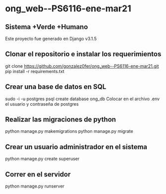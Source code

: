 # ong_web--PS6116-ene-mar21

## Sistema +Verde +Humano
Este proyecto fue generado en Django v3.1.5

## Clonar el repositorio e instalar los requerimientos
git clone https://github.com/gonzalez0fer/ong_web--PS6116-ene-mar21.git
pip install -r requirements.txt

## Crear una base de datos en SQL
sudo -i -u postgres
psql
create database ong_db
Colocar en el archivo .env el usuario y contraseña de postgres

## Realizar las migraciones de python
python manage.py makemigrations
python manage.py migrate 

## Crear un usuario administrador en el sistema
python manage.py create superuser

## Correr en el servidor 
python manage.py runserver

